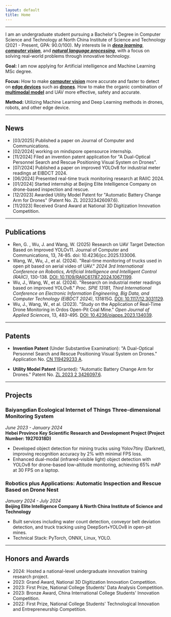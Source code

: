```yaml
---
layout: default
title: Home
---
```

---
I am an undergraduate student pursuing a Bachelor's Degree in Computer Science and Technology at North China Institute of Science and Technology (2021 - Present, GPA: 90.0/100). My interests lie in ***<u>deep learning</u>***, ***<u>computer vision</u>***, and ***<u>natural language processing</u>***, with a focus on solving real-world problems through innovative technology.

**Goal:** I am now applying for Artificial intelligence and Machine Learning MSc degree.

**Focus:**  How to make **<u>computer vision</u>** more accurate and faster to detect on **<u>edge devices</u>** such as **<u>drones</u>**. How to make the organic combination of **<u>multimodal model</u>** and UAV more effective, safety and accurate.

**Method:** Utilizing Machine Learning and Deep Learning methods in drones, robots, and other edge device.

---
## News
- [03/2025] Published a paper on Journal of Computer and Communications.
- [02/2024] working on mindspore opensource internship.
- [11/2024] Filed an invention patent application for "A Dual-Optical Personnel Search and Rescue Positioning Visual System on Drones".
- [07/2024] Published a paper on improved YOLOv8 for industrial meter readings at EIBDCT 2024.
- [06/2024] Presented real-time truck monitoring research at RAIIC 2024.
- [01/2024] Started internship at Beijing Elite Intelligence Company on drone-based inspection and rescue.
- [12/2023] Awarded Utility Model Patent for "Automatic Battery Change Arm for Drones" (Patent No. ZL 202323426097.6).
- [11/2023] Received Grand Award at National 3D Digitization Innovation Competition.

---

## Publications
- Ren, G. , Wu, J. and Wang, W. (2025) Research on UAV Target Detection Based on Improved YOLOv11. Journal of Computer and Communications, 13, 74-85. doi: 10.4236/jcc.2025.133006.
- Wang, W., Wu, J., et al. (2024). "Real-time monitoring of trucks used in open pit based on aerial video of UAV." *2024 3rd International Conference on Robotics, Artificial Intelligence and Intelligent Control (RAIIC)*, 130-138. [DOI: 10.1109/RAIIC61787.2024.10671199](https://doi.org/10.1109/RAIIC61787.2024.10671199).  
- Wu, J., Wang, W., et al. (2024). "Research on industrial meter readings based on improved YOLOv8." *Proc. SPIE 13181, Third International Conference on Electronic Information Engineering, Big Data, and Computer Technology (EIBDCT 2024)*, 131815G. [DOI: 10.1117/12.3031129](https://doi.org/10.1117/12.3031129).
- Wu, J., Wang, W., et al. (2023). "Study on the Application of Real-Time Drone Monitoring in Ordos Open-Pit Coal Mine." *Open Journal of Applied Sciences*, 13, 483-495. [DOI: 10.4236/ojapps.2023.134039](https://doi.org/10.4236/ojapps.2023.134039).  

---

## Patents

- **Invention Patent** (Under Substantive Examination): "A Dual-Optical Personnel Search and Rescue Positioning Visual System on Drones." Application No. [CN 119429233 A](https://worldwide.espacenet.com/publicationDetails/biblio?CC=CN&NR=119429233A&KC=A&FT=D).

- **Utility Model Patent** (Granted): "Automatic Battery Change Arm for Drones." Patent No. [ZL 2023 2 3426097.6](https://worldwide.espacenet.com/publicationDetails/biblio?CC=CN&NR=221214664U&KC=U&FT=D).




---

## Projects

### Baiyangdian Ecological Internet of Things Three-dimensional Monitoring System  
*June 2023 - January 2024*  
**Hebei Province Key Scientific Research and Development Project (Project Number: 19270318D)**  
- Developed object detection for mining trucks using Yolov7tiny (Darknet), improving recognition accuracy by 2% with minimal FPS loss.  
- Enhanced dual-modal (infrared-visible light) object detection with YOLOv8 for drone-based low-altitude monitoring, achieving 65% mAP at 30 FPS on a laptop.

### Robotics plus Applications: Automatic Inspection and Rescue Based on Drone Nest  
*January 2024 - July 2024*  
**Beijing Elite Intelligence Company & North China Institute of Science and Technology**  
- Built services including water count detection, conveyor belt deviation detection, and truck tracking using DeepSort+YOLOv8 in open-pit mines.  
- Technical Stack: PyTorch, ONNX, Linux, YOLO.

---

## Honors and Awards
- 2024: Hosted a national-level undergraduate innovation training research project.  
- 2023: Grand Award, National 3D Digitization Innovation Competition.  
- 2023: First Prize, National College Students' Data Analysis Competition.  
- 2023: Bronze Award, China International College Students' Innovation Competition.  
- 2022: First Prize, National College Students' Technological Innovation and Entrepreneurship Competition.